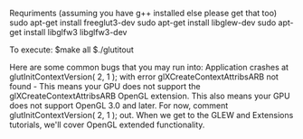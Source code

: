 Requriments
(assuming you have g++ installed else please get that too)
sudo apt-get install freeglut3-dev
sudo apt-get install libglew-dev
sudo apt-get install libglfw3 libglfw3-dev


To execute:
 $make all
 $./glutitout




Here are some common bugs that you may run into:
Application crashes at glutInitContextVersion( 2, 1 ); with error glXCreateContextAttribsARB not found - This means your GPU does not support the glXCreateContextAttribsARB OpenGL extension. This also means your GPU does not support OpenGL 3.0 and later. For now, comment glutInitContextVersion( 2, 1 ); out. When we get to the GLEW and Extensions tutorials, we'll cover OpenGL extended functionality.


